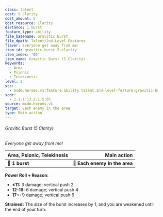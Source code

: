 ```yaml
---
class: talent
cost: 5 Clarity
cost_amount: 5
cost_resource: Clarity
distance: 1 burst
feature_type: ability
file_basename: Gravitic Burst
file_dpath: Talent/2nd-Level Features
flavor: Everyone get away from me!
item_id: gravitic-burst-5-clarity
item_index: '05'
item_name: Gravitic Burst (5 Clarity)
keywords:
  - Area
  - Psionic
  - Telekinesis
level: 2
scc:
  - mcdm.heroes.v1:feature.ability.talent.2nd-level-feature:gravitic-burst-5-clarity
scdc:
  - 1.1.1:13.2.1.5:05
source: mcdm.heroes.v1
target: Each enemy in the area
type: Main action
---
```


###### Gravitic Burst (5 Clarity)

*Everyone get away from me!*

| **Area, Psionic, Telekinesis** |               **Main action** |
| ------------------------------ | ----------------------------: |
| **📏 1 burst**                 | **🎯 Each enemy in the area** |

**Power Roll + Reason:**

- **≤11:** 3 damage; vertical push 2
- **12-16:** 6 damage; vertical push 4
- **17+:** 9 damage; vertical push 6

**Strained:** The size of the burst increases by 1, and you are weakened until the end of your turn.
